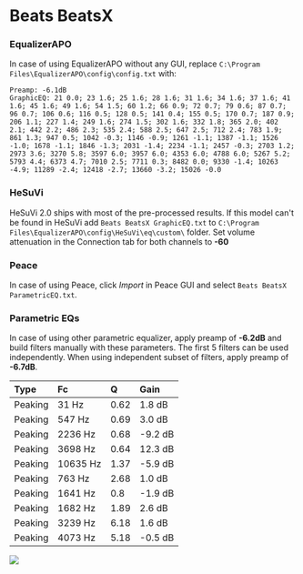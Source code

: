 # Beats BeatsX

### EqualizerAPO
In case of using EqualizerAPO without any GUI, replace `C:\Program Files\EqualizerAPO\config\config.txt`
with:
```
Preamp: -6.1dB
GraphicEQ: 21 0.0; 23 1.6; 25 1.6; 28 1.6; 31 1.6; 34 1.6; 37 1.6; 41 1.6; 45 1.6; 49 1.6; 54 1.5; 60 1.2; 66 0.9; 72 0.7; 79 0.6; 87 0.7; 96 0.7; 106 0.6; 116 0.5; 128 0.5; 141 0.4; 155 0.5; 170 0.7; 187 0.9; 206 1.1; 227 1.4; 249 1.6; 274 1.5; 302 1.6; 332 1.8; 365 2.0; 402 2.1; 442 2.2; 486 2.3; 535 2.4; 588 2.5; 647 2.5; 712 2.4; 783 1.9; 861 1.3; 947 0.5; 1042 -0.3; 1146 -0.9; 1261 -1.1; 1387 -1.1; 1526 -1.0; 1678 -1.1; 1846 -1.3; 2031 -1.4; 2234 -1.1; 2457 -0.3; 2703 1.2; 2973 3.6; 3270 5.8; 3597 6.0; 3957 6.0; 4353 6.0; 4788 6.0; 5267 5.2; 5793 4.4; 6373 4.7; 7010 2.5; 7711 0.3; 8482 0.0; 9330 -1.4; 10263 -4.9; 11289 -2.4; 12418 -2.7; 13660 -3.2; 15026 -0.0
```

### HeSuVi
HeSuVi 2.0 ships with most of the pre-processed results. If this model can't be found in HeSuVi add
`Beats BeatsX GraphicEQ.txt` to `C:\Program Files\EqualizerAPO\config\HeSuVi\eq\custom\` folder.
Set volume attenuation in the Connection tab for both channels to **-60**

### Peace
In case of using Peace, click *Import* in Peace GUI and select `Beats BeatsX ParametricEQ.txt`.

### Parametric EQs
In case of using other parametric equalizer, apply preamp of **-6.2dB** and build filters manually
with these parameters. The first 5 filters can be used independently.
When using independent subset of filters, apply preamp of **-6.7dB**.

| Type    | Fc       |    Q | Gain    |
|:--------|:---------|:-----|:--------|
| Peaking | 31 Hz    | 0.62 | 1.8 dB  |
| Peaking | 547 Hz   | 0.69 | 3.0 dB  |
| Peaking | 2236 Hz  | 0.68 | -9.2 dB |
| Peaking | 3698 Hz  | 0.64 | 12.3 dB |
| Peaking | 10635 Hz | 1.37 | -5.9 dB |
| Peaking | 763 Hz   | 2.68 | 1.0 dB  |
| Peaking | 1641 Hz  | 0.8  | -1.9 dB |
| Peaking | 1682 Hz  | 1.89 | 2.6 dB  |
| Peaking | 3239 Hz  | 6.18 | 1.6 dB  |
| Peaking | 4073 Hz  | 5.18 | -0.5 dB |

![](https://raw.githubusercontent.com/jaakkopasanen/AutoEq/master/results/rtings/rtings/Beats%20BeatsX/Beats%20BeatsX.png)